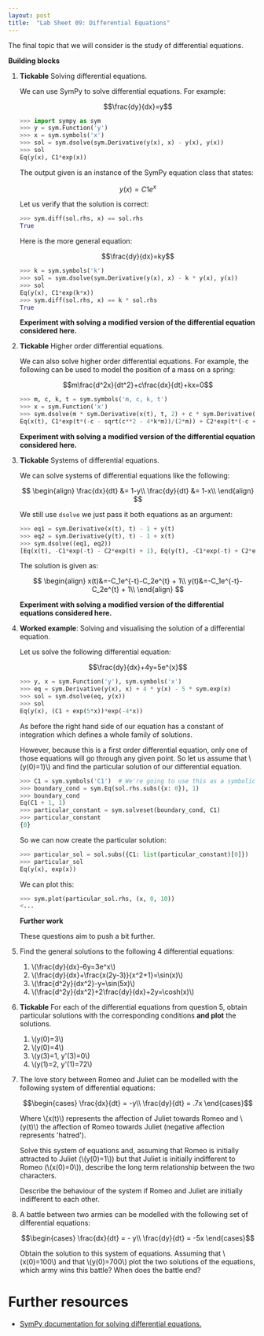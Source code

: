 ```yaml
---
layout: post
title:  "Lab Sheet 09: Differential Equations"
---
```


The final topic that we will consider is the study of differential equations.

**Building blocks**

1. **Tickable** Solving differential equations.

   We can use SymPy to solve differential equations. For example:

   $$\frac{dy}{dx}=y$$

   ```python
   >>> import sympy as sym
   >>> y = sym.Function('y')
   >>> x = sym.symbols('x')
   >>> sol = sym.dsolve(sym.Derivative(y(x), x) - y(x), y(x))
   >>> sol
   Eq(y(x), C1*exp(x))

   ```

   The output given is an instance of the SymPy equation class that states:

   $$y(x) = C1e^{x}$$

   Let us verify that the solution is correct:

   ```python
   >>> sym.diff(sol.rhs, x) == sol.rhs
   True

   ```

   Here is the more general equation:

   $$\frac{dy}{dx}=ky$$

   ```python
   >>> k = sym.symbols('k')
   >>> sol = sym.dsolve(sym.Derivative(y(x), x) - k * y(x), y(x))
   >>> sol
   Eq(y(x), C1*exp(k*x))
   >>> sym.diff(sol.rhs, x) == k * sol.rhs
   True

   ```

   **Experiment with solving a modified version of the differential equation
   considered here.**

2. **Tickable** Higher order differential equations.

   We can also solve higher order differential equations. For example, the
   following can be used to model the position of a mass on a spring:

   $$m\frac{d^2x}{dt^2}+c\frac{dx}{dt}+kx=0$$

   ```python
   >>> m, c, k, t = sym.symbols('m, c, k, t')
   >>> x = sym.Function('x')
   >>> sym.dsolve(m * sym.Derivative(x(t), t, 2) + c * sym.Derivative(x(t), t) + k * x(t), x(t))
   Eq(x(t), C1*exp(t*(-c - sqrt(c**2 - 4*k*m))/(2*m)) + C2*exp(t*(-c + sqrt(c**2 - 4*k*m))/(2*m)))

   ```

   **Experiment with solving a modified version of the differential equation
   considered here.**

3. **Tickable** Systems of differential equations.

   We can solve systems of differential equations like the following:

   $$
   \begin{align}
   \frac{dx}{dt} &= 1-y\\
   \frac{dy}{dt} &= 1-x\\
   \end{align}
   $$

   We still use `dsolve` we just pass it both equations as an argument:

   ```python
   >>> eq1 = sym.Derivative(x(t), t) - 1 + y(t)
   >>> eq2 = sym.Derivative(y(t), t) - 1 + x(t)
   >>> sym.dsolve((eq1, eq2))
   [Eq(x(t), -C1*exp(-t) - C2*exp(t) + 1), Eq(y(t), -C1*exp(-t) + C2*exp(t) + 1)]

   ```

   The solution is given as:

   $$
   \begin{align}
   x(t)&=-C_1e^{-t}-C_2e^{t} + 1\\
   y(t)&=-C_1e^{-t}-C_2e^{t} + 1\\
   \end{align}
   $$

   **Experiment with solving a modified version of the differential equations
   considered here.**

4. **Worked example**: Solving and visualising the solution of a differential
   equation.

   Let us solve the following differential equation:

   $$\frac{dy}{dx}+4y=5e^{x}$$

   ```python
   >>> y, x = sym.Function('y'), sym.symbols('x')
   >>> eq = sym.Derivative(y(x), x) + 4 * y(x) - 5 * sym.exp(x)
   >>> sol = sym.dsolve(eq, y(x))
   >>> sol
   Eq(y(x), (C1 + exp(5*x))*exp(-4*x))

   ```

   As before the right hand side of our equation has a constant of integration
   which defines a whole family of solutions.

   However, because this is a first order differential equation, only one of
   those equations will go through any given point. So let us assume that
   \\(y(0)=1)\\) and find the particular solution of our differential equation.

   ```python
   >>> C1 = sym.symbols('C1')  # We're going to use this as a symbolic variable
   >>> boundary_cond = sym.Eq(sol.rhs.subs({x: 0}), 1)
   >>> boundary_cond
   Eq(C1 + 1, 1)
   >>> particular_constant = sym.solveset(boundary_cond, C1)
   >>> particular_constant
   {0}

   ```

   So we can now create the particular solution:

   ```python
   >>> particular_sol = sol.subs({C1: list(particular_constant)[0]})
   >>> particular_sol
   Eq(y(x), exp(x))

   ```

   We can plot this:

   ```python
   >>> sym.plot(particular_sol.rhs, (x, 0, 10))
   <...

   ```

   **Further work**

   These questions aim to push a bit further.

5. Find the general solutions to the following 4 differential equations:

   1. \\(\frac{dy}{dx}-6y=3e^x\\)
   2. \\(\frac{dy}{dx}+\frac{x(2y-3)}{x^2+1}=\sin(x)\\)
   3. \\(\frac{d^2y}{dx^2}-y=\sin(5x)\\)
   4. \\(\frac{d^2y}{dx^2}+2\frac{dy}{dx}+2y=\cosh(x)\\)

6. **Tickable** For each of the differential equations from question 5, obtain
   particular solutions with the corresponding conditions **and plot** the
   solutions.

   1. \\(y(0)=3\\)
   2. \\(y(0)=4\\)
   3. \\(y(3)=1, y'(3)=0\\)
   4. \\(y(1)=2, y'(1)=72\\)

7. The love story between Romeo and Juliet can be modelled with the
   following system of differential equations:

   $$\begin{cases} \frac{dx}{dt} = -y\\
   \frac{dy}{dt} = .7x \end{cases}$$

   Where \\(x(t)\\) represents the affection of Juliet towards Romeo and
   \\(y(t)\\) the affection of Romeo towards Juliet (negative affection
   represents 'hatred').

   Solve this system of equations and, assuming that Romeo is initially
   attracted to Juliet (\\(y(0)=1\\)) but that Juliet is initially indifferent
   to Romeo (\\(x(0)=0\\)), describe the long term relationship between the two
   characters.

   Describe the behaviour of the system if Romeo and Juliet are initially
   indifferent to each other.

8. A battle between two armies can be modelled with the following set of
   differential equations:

   $$\begin{cases}
     \frac{dx}{dt} = - y\\
     \frac{dy}{dt} = -5x
   \end{cases}$$

   Obtain the solution to this system of equations. Assuming that \\(x(0)=100\\)
   and that \\(y(0)=700\\) plot the two solutions of the equations, which army
   wins this battle? When does the battle end?

# Further resources

- [SymPy documentation for solving differential
  equations.](http://docs.sympy.org/dev/modules/solvers/ode.html)
